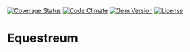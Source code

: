 [![Coverage Status](http://img.shields.io/coveralls/hat-festival/equestreum.svg?style=flat-square)](https://coveralls.io/r/hat-festival/equestreum)
[![Code Climate](http://img.shields.io/codeclimate/github/hat-festival/equestreum.svg?style=flat-square)](https://codeclimate.com/github/hat-festival/equestreum)
[![Gem Version](http://img.shields.io/gem/v/equestreum.svg?style=flat-square)](https://rubygems.org/gems/equestreum)
[![License](http://img.shields.io/:license-mit-blue.svg?style=flat-square)](http://hat-festival.mit-license.org)

# Equestreum
